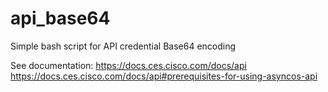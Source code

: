 # api_base64
 Simple bash script for API credential Base64 encoding

See documentation: 
https://docs.ces.cisco.com/docs/api
https://docs.ces.cisco.com/docs/api#prerequisites-for-using-asyncos-api
